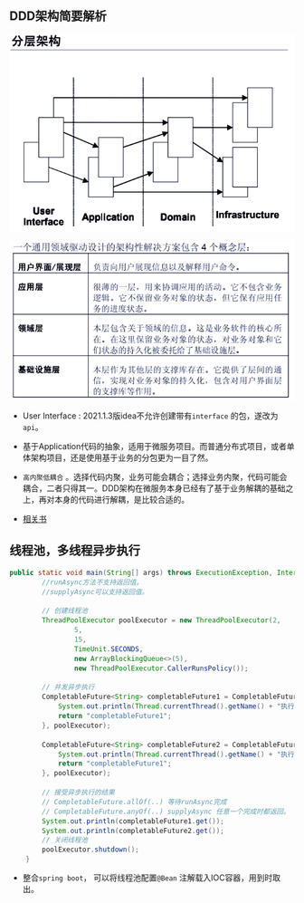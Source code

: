 ## DDD架构简要解析

![image-20211121091800115](https://github.com/shupingfu/dynamic-data/blob/architecture-ddd/readme.assets/image-20211121091800115.png?raw=true)

![image-20211121091853047](https://github.com/shupingfu/dynamic-data/blob/architecture-ddd/readme.assets/image-20211121091853047.png?raw=true)

 + User Interface : 2021.1.3版idea不允许创建带有`interface` 的包，遂改为`api`。

 + 基于Application代码的抽象，适用于微服务项目。而普通分布式项目，或者单体架构项目，还是使用基于业务的分包更为一目了然。

 + `高内聚低耦合` 。选择代码内聚，业务可能会耦合；选择业务内聚，代码可能会耦合，二者只得其一。DDD架构在微服务本身已经有了基于业务解耦的基础之上，再对本身的代码进行解耦，是比较合适的。

 + [相关书](https://github.com/backstudy/bookrack/blob/master/DDD(%E9%A2%86%E5%9F%9F%E9%A9%B1%E5%8A%A8%E8%AE%BE%E8%AE%A1)-%E7%B2%BE%E7%AE%80%E7%89%88.pdf)

   

## 线程池，多线程异步执行

```java
public static void main(String[] args) throws ExecutionException, InterruptedException {
        //runAsync方法不支持返回值。
        //supplyAsync可以支持返回值。

        // 创建线程池
        ThreadPoolExecutor poolExecutor = new ThreadPoolExecutor(2,
                5,
                15,
                TimeUnit.SECONDS,
                new ArrayBlockingQueue<>(5),
                new ThreadPoolExecutor.CallerRunsPolicy());

        // 并发异步执行
        CompletableFuture<String> completableFuture1 = CompletableFuture.supplyAsync(() -> {
            System.out.println(Thread.currentThread().getName() + "执行任务");
            return "completableFuture1";
        }, poolExecutor);

        CompletableFuture<String> completableFuture2 = CompletableFuture.supplyAsync(() -> {
            System.out.println(Thread.currentThread().getName() + "执行任务");
            return "completableFuture1";
        }, poolExecutor);

        // 接受异步执行的结果
        // CompletableFuture.allOf(..) 等待runAsync完成
        // CompletableFuture.anyOf(..) supplyAsync 任意一个完成时都返回。
        System.out.println(completableFuture1.get());
        System.out.println(completableFuture2.get());
        // 关闭线程池
        poolExecutor.shutdown();
    }
```

+ 整合`spring boot`， 可以将线程池配置`@Bean` 注解载入IOC容器，用到时取出。